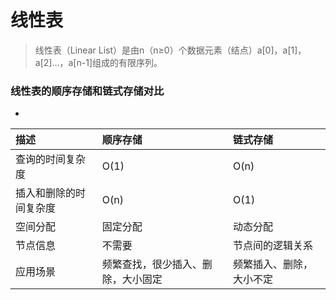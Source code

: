 # 线性表
> 线性表（Linear List）是由n（n≥0）个数据元素（结点）a[0]，a[1]，a[2]…，a[n-1]组成的有限序列。

### 线性表的顺序存储和链式存储对比
-
| 描述 | 顺序存储 | 链式存储 |
|:-----|:----|:----|
| 查询的时间复杂度 | O(1) | O(n) |
| 插入和删除的时间复杂度 | O(n) | O(1) |
| 空间分配 | 固定分配 | 动态分配 |
| 节点信息 | 不需要 | 节点间的逻辑关系 |
| 应用场景 | 频繁查找，很少插入、删除，大小固定 | 频繁插入、删除，大小不定 |

